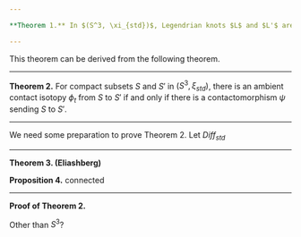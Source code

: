 ```yaml
---

**Theorem 1.** In $(S^3, \xi_{std})$, Legendrian knots $L$ and $L'$ are Legendrian isotopic if and only if the complements of standard neighborhoods are contactomorphic.

---
```


This theorem can be derived from the following theorem.

---

**Theorem 2.**  For compact subsets $S$ and $S'$ in $(S^3, \xi_{std})$, there is an ambient contact isotopy $\phi_t$ from $S$ to $S'$ if and only if there is a contactomorphism $\psi$ sending $S$ to $S'$.

---

We need some preparation to prove Theorem 2. Let $\textit{Diff}_{std}$

---

**Theorem 3. (Eliashberg)** 

**Proposition 4.** connected

---

**Proof of Theorem 2.** 


Other than $S^3$?
<!--stackedit_data:
eyJoaXN0b3J5IjpbLTEwMzI3NDc1MTYsMTE0NjIwNDQ1OCwtMT
M4NjI0Njg4XX0=
-->